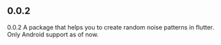 ## 0.0.2

0.0.2
A package that helps you to create random noise patterns in flutter.
Only Android support as of now.
